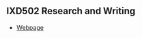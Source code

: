 <h2>IXD502 Research and Writing</h2>

+ [Webpage](http://sarahjaneowens.github.io/IXD502-ResearchandWriting/home.html)